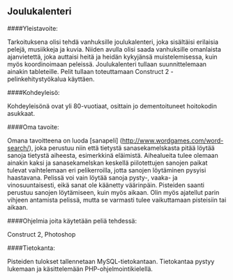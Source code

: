 ## Joulukalenteri

####Yleistavoite: 

Tarkoituksena olisi tehdä vanhuksille joulukalenteri, joka sisältäisi erilaisia pelejä, musiikkeja ja kuvia. Niiden avulla olisi saada vanhuksille omanlaista ajanvietettä, joka auttaisi heitä ja heidän kykyjänsä muistelemisessa, kuin myös koordinoimaan peleissä. Joulukalenteri tullaan suunnittelemaan ainakin tableteille. Pelit tullaan toteuttamaan Construct 2 -pelinkehitystyökalua käyttäen.

####Kohdeyleisö:

Kohdeyleisönä ovat yli 80-vuotiaat, osittain jo dementoituneet hoitokodin asukkaat.

####Oma tavoite:

Omana tavoitteena on luoda [sanapeli] (http://www.wordgames.com/word-search/), joka perustuu niin että tietystä sanasekamelskasta pitää löytää sanoja tietystä aiheesta, esimerkkinä eläimistä. Aihealueita tulee olemaan ainakin kaksi ja sanasekamelskan keskellä piilotettujen sanojen paikat tulevat vaihtelemaan eri pelikerroilla, jotta sanojen löytäminen pysyisi haastavana. Pelissä voi vain löytää sanoja pysty-, vaaka- ja vinosuuntaisesti, eikä sanat ole käänetty väärinpäin. Pisteiden saanti perustuu sanojen löytämiseen, kuin myös aikaan. Olin myös ajatellut parin vihjeen antamista pelissä, mutta se varmasti tulee vaikuttamaan pisteisiin tai aikaan.

####Ohjelmia joita käytetään peliä tehdessä:

Construct 2, Photoshop

####Tietokanta:

Pisteiden tulokset tallennetaan MySQL-tietokantaan. Tietokantaa pystyy lukemaan ja käsittelemään PHP-ohjelmointikielellä.
